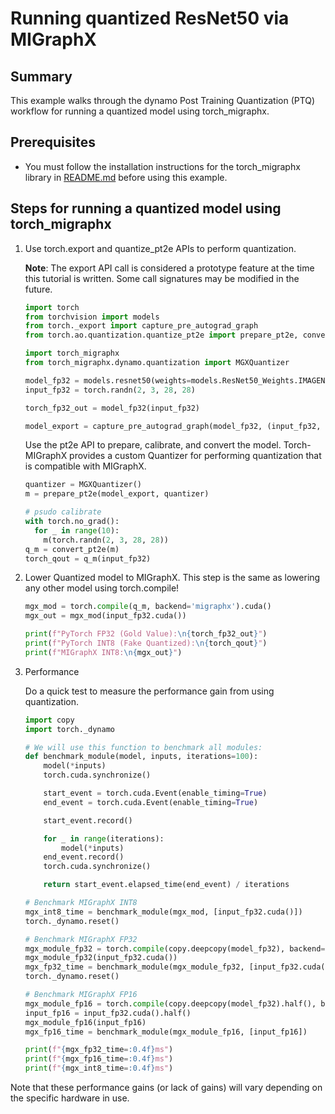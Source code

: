 # Running quantized ResNet50 via MIGraphX

## Summary

This example walks through the dynamo Post Training Quantization (PTQ) workflow for running a quantized model using torch_migraphx.

## Prerequisites

- You must follow the installation instructions for the torch_migraphx library in [README.md](README.md) before using this example.

## Steps for running a quantized model using torch_migraphx

1. Use torch.export and quantize_pt2e APIs to perform quantization.

    **Note**: The export API call is considered a prototype feature at the time this tutorial is written. Some call signatures may be modified in the future.

    ```python
    import torch
    from torchvision import models
    from torch._export import capture_pre_autograd_graph
    from torch.ao.quantization.quantize_pt2e import prepare_pt2e, convert_pt2e
    ```

    ```python
    import torch_migraphx
    from torch_migraphx.dynamo.quantization import MGXQuantizer

    model_fp32 = models.resnet50(weights=models.ResNet50_Weights.IMAGENET1K_V1).eval()
    input_fp32 = torch.randn(2, 3, 28, 28)

    torch_fp32_out = model_fp32(input_fp32)
    ```

    ```python
    model_export = capture_pre_autograd_graph(model_fp32, (input_fp32, ))
    ```

    Use the pt2e API to prepare, calibrate, and convert the model. Torch-MIGraphX provides a custom Quantizer for performing quantization that is compatible with MIGraphX.

    ```python
    quantizer = MGXQuantizer()
    m = prepare_pt2e(model_export, quantizer)

    # psudo calibrate
    with torch.no_grad():
      for _ in range(10):
        m(torch.randn(2, 3, 28, 28))
    q_m = convert_pt2e(m)
    torch_qout = q_m(input_fp32)
    ```

2. Lower Quantized model to MIGraphX. This step is the same as lowering any other model using torch.compile!

    ```python
    mgx_mod = torch.compile(q_m, backend='migraphx').cuda()
    mgx_out = mgx_mod(input_fp32.cuda())

    print(f"PyTorch FP32 (Gold Value):\n{torch_fp32_out}")
    print(f"PyTorch INT8 (Fake Quantized):\n{torch_qout}")
    print(f"MIGraphX INT8:\n{mgx_out}")
    ```

3. Performance

    Do a quick test to measure the performance gain from using quantization.

    ```python
    import copy
    import torch._dynamo

    # We will use this function to benchmark all modules:
    def benchmark_module(model, inputs, iterations=100):
        model(*inputs)
        torch.cuda.synchronize()

        start_event = torch.cuda.Event(enable_timing=True)
        end_event = torch.cuda.Event(enable_timing=True)

        start_event.record()

        for _ in range(iterations):
            model(*inputs)
        end_event.record()
        torch.cuda.synchronize()

        return start_event.elapsed_time(end_event) / iterations

    # Benchmark MIGraphX INT8
    mgx_int8_time = benchmark_module(mgx_mod, [input_fp32.cuda()])
    torch._dynamo.reset()

    # Benchmark MIGraphX FP32
    mgx_module_fp32 = torch.compile(copy.deepcopy(model_fp32), backend='migraphx').cuda()
    mgx_module_fp32(input_fp32.cuda())
    mgx_fp32_time = benchmark_module(mgx_module_fp32, [input_fp32.cuda()])
    torch._dynamo.reset()

    # Benchmark MIGraphX FP16
    mgx_module_fp16 = torch.compile(copy.deepcopy(model_fp32).half(), backend='migraphx').cuda()
    input_fp16 = input_fp32.cuda().half()
    mgx_module_fp16(input_fp16)
    mgx_fp16_time = benchmark_module(mgx_module_fp16, [input_fp16])

    print(f"{mgx_fp32_time=:0.4f}ms")
    print(f"{mgx_fp16_time=:0.4f}ms")
    print(f"{mgx_int8_time=:0.4f}ms")
    ```

 Note that these performance gains (or lack of gains) will vary depending on the specific hardware in use.
